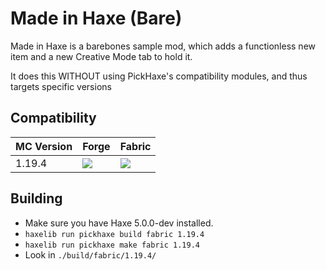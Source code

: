 # Made in Haxe (Bare)

Made in Haxe is a barebones sample mod, which adds a functionless new item and a new Creative Mode tab to hold it.

It does this WITHOUT using PickHaxe's compatibility modules, and thus targets specific versions

## Compatibility

MC Version | Forge | Fabric
---|---|---
1.19.4 | ![](https://byob.yarr.is/EliteMasterEric/Pickhaxe-Samples/build-madeinhaxe-forge-1.19.4_develop) | ![](https://byob.yarr.is/EliteMasterEric/Pickhaxe-Samples/build-madeinhaxe-fabric-1.19.4_develop)

## Building

- Make sure you have Haxe 5.0.0-dev installed.
- `haxelib run pickhaxe build fabric 1.19.4`
- `haxelib run pickhaxe make fabric 1.19.4`
- Look in `./build/fabric/1.19.4/`